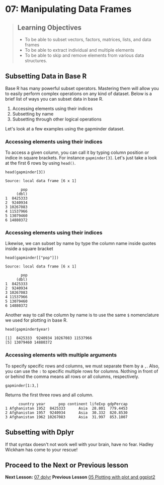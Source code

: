 07: Manipulating Data Frames
================================

> ## Learning Objectives 
>
> * To be able to subset vectors, factors, matrices, lists, and data frames
> * To be able to extract individual and multiple elements
> * To be able to skip and remove elements from various data structures.
>


## Subsetting Data in Base R
Base R has many powerful subset operators. Mastering them will allow you to easily perform complex operations on any kind of dataset. Below is a brief list of ways you can subset data in base R.

1. Accessing elements using their indices
2. Subsetting by name
3. Subsetting through other logical operations

Let's look at a few examples using the gapminder dataset.

### Accessing elements using their indices

To access a given column, you can call it by typing column position or indice in square brackets. For instance `gapminder[3]`. Let's just take a look at the first 6 rows by using `head()`.

~~~{.r}
head(gapminder[3])
~~~

~~~{.output}
Source: local data frame [6 x 1]

       pop
     (dbl)
1  8425333
2  9240934
3 10267083
4 11537966
5 13079460
6 14880372
~~~


### Accessing elements using their indices

Likewise, we can subset by name by type the column name inside quotes inside a square bracket

~~~{.r}
head(gapminder[["pop"]])
~~~

~~~{.output}
Source: local data frame [6 x 1]

       pop
     (dbl)
1  8425333
2  9240934
3 10267083
4 11537966
5 13079460
6 14880372
~~~

Another way to call the column by name is to use the same `$` nomenclature we used for plotting in base R.

~~~{.r}
head(gapminder$year)
~~~

~~~{.output}
[1]  8425333  9240934 10267083 11537966
[5] 13079460 14880372
~~~

### Accessing elements with multiple arguments

To specify specific rows and columns, we must separate them by a `,`. Also, you can use the `:` to specific multiple rows for columns. Nothing in front of or behind the comma means all rows or all columns, respectively.


~~~{.r}
gapminder[1:3,]
~~~

Returns the first three rows and all column.

~~~{.output}
      country year      pop continent lifeExp gdpPercap
1 Afghanistan 1952  8425333      Asia  28.801  779.4453
2 Afghanistan 1957  9240934      Asia  30.332  820.8530
3 Afghanistan 1962 10267083      Asia  31.997  853.1007

~~~

## Subsetting with Dplyr

If that syntax doesn't not work well with your brain, have no fear. Hadley Wickham has come to your rescue!

## Proceed to the Next or Previous lesson
**Next Lesson:** [07 dplyr](https://github.com/raynamharris/R_Intro_for_Bioinformatics/blob/master/lessons/07-dplyr.md) 
**Previous Lesson** [05 Plotting with plot and ggplot2](https://github.com/raynamharris/R_Intro_for_Bioinformatics/blob/master/lessons/05-plotting.md) 